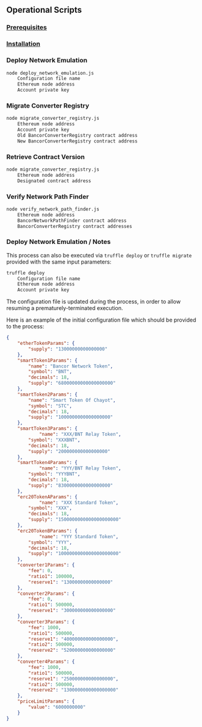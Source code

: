 ## Operational Scripts

### [Prerequisites](../../README.md#prerequisites)

### [Installation](../../README.md#installation)

### Deploy Network Emulation

```bash
node deploy_network_emulation.js
    Configuration file name
    Ethereum node address
    Account private key
```

### Migrate Converter Registry

```bash
node migrate_converter_registry.js
    Ethereum node address
    Account private key
    Old BancorConverterRegistry contract address
    New BancorConverterRegistry contract address
```

### Retrieve Contract Version

```bash
node migrate_converter_registry.js
    Ethereum node address
    Designated contract address
```

### Verify Network Path Finder

```bash
node verify_network_path_finder.js
    Ethereum node address
    BancorNetworkPathFinder contract address
    BancorConverterRegistry contract addresses
```

### Deploy Network Emulation / Notes

This process can also be executed via `truffle deploy` or `truffle migrate` provided with the same input parameters:
```bash
truffle deploy
    Configuration file name
    Ethereum node address
    Account private key
```

The configuration file is updated during the process, in order to allow resuming a prematurely-terminated execution.

Here is an example of the initial configuration file which should be provided to the process:
```json
{
    "etherTokenParams": {
        "supply": "13000000000000000"
    },
    "smartToken1Params": {
        "name": "Bancor Network Token",
        "symbol": "BNT",
        "decimals": 18,
        "supply": "68000000000000000000"
    },
    "smartToken2Params": {
        "name": "Smart Token Of Chayot",
        "symbol": "STC",
        "decimals": 18,
        "supply": "1000000000000000000"
    },
    "smartToken3Params": {
            "name": "XXX/BNT Relay Token",
        "symbol": "XXXBNT",
        "decimals": 18,
        "supply": "200000000000000000"
    },
    "smartToken4Params": {
            "name": "YYY/BNT Relay Token",
        "symbol": "YYYBNT",
        "decimals": 18,
        "supply": "8300000000000000000"
    },
    "erc20TokenAParams": {
            "name": "XXX Standard Token",
        "symbol": "XXX",
        "decimals": 18,
        "supply": "1500000000000000000000"
    },
    "erc20TokenBParams": {
            "name": "YYY Standard Token",
        "symbol": "YYY",
        "decimals": 18,
        "supply": "1000000000000000000000"
    },
    "converter1Params": {
        "fee": 0,
        "ratio1": 100000,
        "reserve1": "13000000000000000"
    },
    "converter2Params": {
        "fee": 0,
        "ratio1": 500000,
        "reserve1": "300000000000000000"
    },
    "converter3Params": {
        "fee": 1000,
        "ratio1": 500000,
        "reserve1": "400000000000000000",
        "ratio2": 500000,
        "reserve2": "520000000000000000"
    },
    "converter4Params": {
        "fee": 1000,
        "ratio1": 500000,
        "reserve1": "250000000000000000",
        "ratio2": 500000,
        "reserve2": "1300000000000000000"
    },
    "priceLimitParams": {
        "value": "6000000000"
    }
}
```
